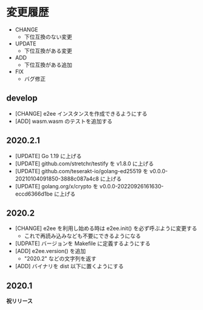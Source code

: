 # 変更履歴

- CHANGE
    - 下位互換のない変更
- UPDATE
    - 下位互換がある変更
- ADD
    - 下位互換がある追加
- FIX
    - バグ修正

## develop

- [CHANGE] e2ee インスタンスを作成できるようにする
- [ADD] wasm.wasm のテストを追加する

## 2020.2.1

- [UPDATE] Go 1.19 に上げる
- [UPDATE] github.com/stretchr/testify を v1.8.0 に上げる
- [UPDATE] github.com/teserakt-io/golang-ed25519 を v0.0.0-20210104091850-3888c087a4c8 に上げる
- [UPDATE] golang.org/x/crypto を v0.0.0-20220926161630-eccd6366d1be に上げる

## 2020.2

- [CHANGE] e2ee を利用し始める時は e2ee.init() を必ず呼ぶように変更する
    - これで再読み込みなども不要にできるようになる
- [UDPATE] バージョンを Makefile に定義するようにする
- [ADD] e2ee.version() を追加
    - "2020.2" などの文字列を返す
- [ADD] バイナリを dist 以下に置くようにする

## 2020.1

**祝リリース**

